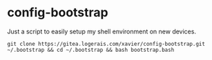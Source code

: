 # config-bootstrap

Just a script to easily setup my shell environment on new devices.

```
git clone https://gitea.logerais.com/xavier/config-bootstrap.git ~/.bootstrap && cd ~/.bootstrap && bash bootstrap.bash
```
